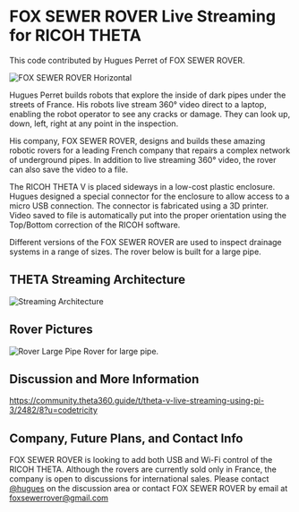 # FOX SEWER ROVER Live Streaming for RICOH THETA

This code contributed by Hugues Perret of FOX SEWER ROVER.

![FOX SEWER ROVER Horizontal](https://community.theta360.guide/uploads/default/original/2X/2/230ec94f76fdb9bab73efc1dc06b96c9564d2fd0.jpeg)

Hugues Perret builds robots that explore the inside of dark pipes under the streets of France. His robots live stream 360° video direct to a laptop, enabling the robot operator to see any cracks or damage. They can look up, down, left, right at any point in the inspection.

His company, FOX SEWER ROVER, designs and builds these amazing robotic rovers for a leading French company that repairs a complex network of underground pipes. In addition to live streaming 360° video, the rover can also save the video to a file.

The RICOH THETA V is placed sideways in a low-cost plastic enclosure. Hugues designed a special connector for the enclosure to allow access to a micro USB connection. The connector is fabricated using a 3D printer. Video saved to file is automatically put into the proper orientation using the Top/Bottom correction of the RICOH software.

Different versions of the FOX SEWER ROVER are used to inspect drainage systems in a range of sizes. The rover below is built for a large pipe.

## THETA Streaming Architecture

![Streaming Architecture](https://community.theta360.guide/uploads/default/original/2X/a/aa86ab270108335ad9efc1a7c6750695930bd961.png)

## Rover Pictures

![Rover Large Pipe](https://community.theta360.guide/uploads/default/original/2X/4/4db9eb4c28e12db05b54e4dc396cdbaf5f904d0f.jpeg)
Rover for large pipe.

## Discussion and More Information

https://community.theta360.guide/t/theta-v-live-streaming-using-pi-3/2482/8?u=codetricity

## Company, Future Plans, and Contact Info

FOX SEWER ROVER is looking to add both USB and Wi-Fi control of the RICOH THETA. Although the rovers are currently sold only in France, the company is open to discussions for international sales. Please contact [@hugues](https://community.theta360.guide/u/hugues) on the discussion area or contact FOX SEWER ROVER by email at foxsewerrover@gmail.com